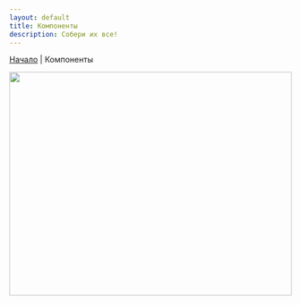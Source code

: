 ```yaml
---
layout: default
title: Компоненты
description: Собери их все!
---
```


[Начало](/RobotizedLogisticsSystem/dev) | Компоненты

<img style="height: 400px; width: 100%;" src="/RobotizedLogisticsSystem/media/component_diagram.png">
